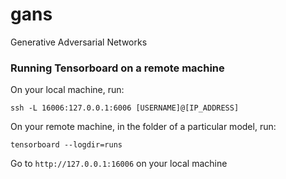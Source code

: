 # gans
Generative Adversarial Networks


### Running Tensorboard on a remote machine

On your local machine, run:

```
ssh -L 16006:127.0.0.1:6006 [USERNAME]@[IP_ADDRESS]
```

On your remote machine, in the folder of a particular model, run:

```
tensorboard --logdir=runs
```

Go to `http://127.0.0.1:16006` on your local machine